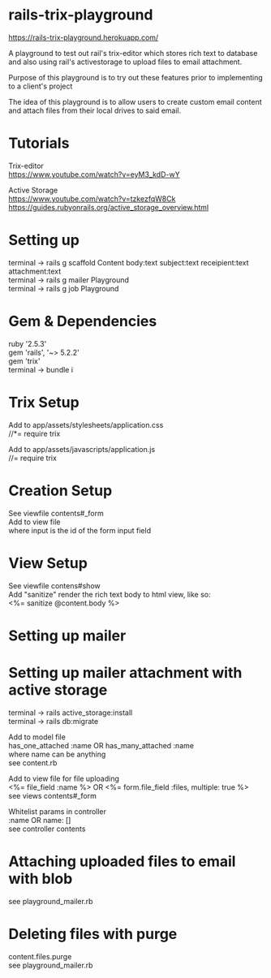 # rails-trix-playground
https://rails-trix-playground.herokuapp.com/

A playground to test out rail's trix-editor which stores rich text to database and also using rail's activestorage to upload files to email attachment.

Purpose of this playground is to try out these features prior to implementing to a client's project

The idea of this playground is to allow users to create custom email content and attach files from their local drives to said email.


# Tutorials
Trix-editor
\
https://www.youtube.com/watch?v=eyM3_kdD-wY

Active Storage
\
https://www.youtube.com/watch?v=tzkezfqW8Ck
\
https://guides.rubyonrails.org/active_storage_overview.html

# Setting up
terminal -> rails g scaffold Content body:text subject:text receipient:text attachment:text
\
terminal -> rails g mailer Playground
\
terminal -> rails g job Playground

# Gem & Dependencies
ruby '2.5.3'
\
gem 'rails', '~> 5.2.2'
\
gem 'trix'
\
terminal -> bundle i

# Trix Setup
Add to app/assets/stylesheets/application.css
\
//*= require trix

Add to app/assets/javascripts/application.js
\
//= require trix

# Creation Setup
See viewfile contents#_form
\
Add to view file
\
<trix-editor input="content_body"></trix-editor>
where input is the id of the form input field


# View Setup
See viewfile contens#show
\
Add "sanitize" render the rich text body to html view, like so:
\
<%= sanitize @content.body %>

# Setting up mailer


# Setting up mailer attachment with active storage
terminal -> rails active_storage:install
\
terminal -> rails db:migrate

Add to model file
\
has_one_attached :name OR has_many_attached :name
\
where name can be anything
\
see content.rb

Add to view file for file uploading
\
<%= file_field :name %> OR <%= form.file_field :files, multiple: true %>
\
see views contents#_form

Whitelist params in controller
\
:name OR name: []
\
see controller contents

# Attaching uploaded files to email with blob
see playground_mailer.rb

# Deleting files with purge
content.files.purge
\
see playground_mailer.rb